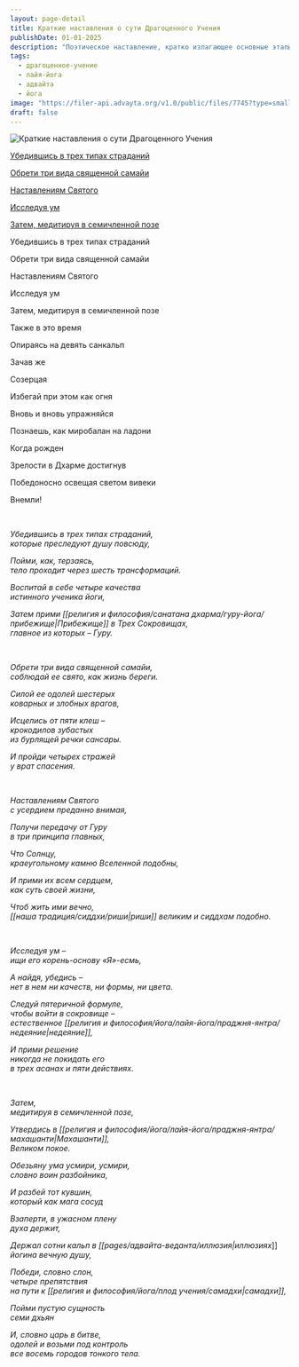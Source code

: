 ```yaml
---
layout: page-detail
title: Краткие наставления о сути Драгоценного Учения
publishDate: 01-01-2025
description: "Поэтическое наставление, кратко излагающее основные этапы и принципы духовной практики: осознание страданий, принятие обетов, следование учителю, исследование природы ума и медитация, ведущие к внутреннему освобождению и мудрости."
tags:
  - драгоценное-учение
  - лайя-йога
  - адвайта
  - йога
image: "https://filer-api.advayta.org/v1.0/public/files/7745?type=small"
draft: false
---
```


![Краткие наставления о сути Драгоценного Учения](https://filer-api.advayta.org/v1.0/public/files/7745?type=medium)


[Убедившись в трех типах страданий](#1)  
  
[Обрети три вида священной самайи](#2)  
  
[Наставлениям Святого](#3)  
  
[Исследуя ум](#4)  
  
[Затем, медитируя в семичленной позе](#5)  

  
Убедившись в трех типах страданий  
  
Обрети три вида священной самайи  
  
Наставлениям Святого  
  
Исследуя ум  
  
Затем, медитируя в семичленной позе  
  
Также в это время  
  
Опираясь на девять санкальп  
  
Зачав же  
  
Созерцая  
  
Избегай при этом как огня  
  
Вновь и вновь упражняйся  
  
Познаешь, как миробалан на ладони  
  
Когда рожден  
  
Зрелости в Дхарме достигнув  
  
Победоносно освещая светом вивеки  
  
Внемли!  
  
![](/bitrix/images/1.gif "Якорь: #1") 

 _Убедившись в трех типах страданий,_  
 _которые преследуют душу повсюду,_ 

 _Пойми, как, терзаясь,_  
 _тело проходит через шесть трансформаций._ 

 _Воспитай в себе четыре качества_  
 _истинного ученика йоги,_ 

 _Затем прими [[религия и философия/санатана дхарма/гуру-йога/прибежище|Прибежище]] в Трех Сокровищах,_  
 _главное из которых – Гуру._ 

![](/bitrix/images/1.gif "Якорь: #2") 

 _Обрети три вида священной самайи,_  
 _соблюдай ее свято, как жизнь береги._ 

 _Силой ее одолей шестерых_  
 _коварных и злобных врагов,_ 

 _Исцелись от пяти клеш –_  
 _крокодилов зубастых_  
 _из бурлящей речки сансары._ 

 _И пройди четырех стражей_  
 _у врат спасения._ 

![](/bitrix/images/1.gif "Якорь: #3") 

 _Наставлениям Святого_  
 _с усердием преданно внимая,_ 

 _Получи передачу от Гуру_  
 _в три принципа главных,_ 

 _Что Солнцу,_  
 _краеугольному камню Вселенной подобны,_ 

 _И прими их всем сердцем,_  
 _как суть своей жизни,_ 

 _Чтоб жить ими вечно,_  
 _[[наша традиция/сиддхи/риши|риши]] великим и сиддхам подобно._ 

![](/bitrix/images/1.gif "Якорь: #4") 

 _Исследуя ум –_  
 _ищи его корень-основу «Я»-есмь,_ 

 _А найдя, убедись –_  
 _нет в нем ни качеств, ни формы, ни цвета._ 

 _Следуй пятеричной формуле,_  
 _чтобы войти в сокровище –_  
 _естественное [[религия и философия/йога/лайя-йога/праджня-янтра/недеяние|недеяние]],_ 

 _И прими решение_  
 _никогда не покидать его_  
 _в трех асанах и пяти действиях._ 

![](/bitrix/images/1.gif "Якорь: #5") 

 _Затем,_  
 _медитируя в семичленной позе,_ 

 _Утвердись в [[религия и философия/йога/лайя-йога/праджня-янтра/махашанти|Махашанти]],_  
 _Великом покое._ 

 _Обезьяну ума усмири, усмири,_  
 _словно воин разбойника,_ 

 _И разбей тот кувшин,_  
 _который как мага сосуд_ 

 _Взаперти, в ужасном плену_  
 _духа держит,_ 

 _Держал сотни кальп в [[pages/адвайта-веданта/иллюзия|иллюзиях_]]  
 _йогина вечную душу,_ 

 _Победи, словно слон,_  
 _четыре препятствия_  
 _на пути к [[религия и философия/йога/плод учения/самадхи|самадхи]],_ 

 _Пойми пустую сущность_  
 _семи дхьян_ 

 _И, словно царь в битве,_  
 _одолей и возьми под контроль_  
 _все восемь городов тонкого тела._ 
